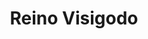﻿---
title: "Reino Visigodo"
permalink: periodes_149.html
layout: periode
dataInici: 507
dataFi: 714
sidebar: periodes
pares:
  - 218:
    title: "Alta Edad Media en Europa"
    dataInici: "(476)"
    dataFi: "(1000)"

fills:
jocsPrincipals:
jocsEscenaris:
jocsEpoca:
jocsEpocaEscenaris:
---
